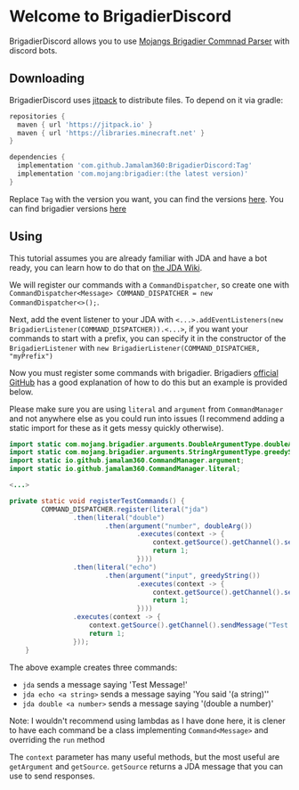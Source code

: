 # Welcome to BrigadierDiscord

BrigadierDiscord allows you to use [Mojangs Brigadier Commnad Parser](https://github.com/Mojang/brigadier) with discord bots.

## Downloading

BrigadierDiscord uses [jitpack](jitpack.io) to distribute files. To depend on it via gradle:

```gradle
repositories {
  maven { url 'https://jitpack.io' }
  maven { url 'https://libraries.minecraft.net' }
}

dependencies {
  implementation 'com.github.Jamalam360:BrigadierDiscord:Tag'
  implementation 'com.mojang:brigadier:(the latest version)'
}
```

Replace `Tag` with the version you want, you can find the versions [here](https://jitpack.io/#Jamalam360/BrigadierDiscord). You can find brigadier versions [here](https://github.com/Mojang/brigadier)

## Using

This tutorial assumes you are already familiar with JDA and have a bot ready, you can learn how to do that on [the JDA Wiki](https://github.com/DV8FromTheWorld/JDA/wiki).

We will register our commands with a `CommandDispatcher`, so create one with `CommandDispatcher<Message> COMMAND_DISPATCHER = new CommandDispatcher<>();`.

Next, add the event listener to your JDA with `<...>.addEventListeners(new BrigadierListener(COMMAND_DISPATCHER)).<...>`, if you want your commands to start with a prefix, you can specify it in the constructor of the `BrigadierListener` with `new BrigadierListener(COMMAND_DISPATCHER, "myPrefix")`

Now you must register some commands with brigadier. Brigadiers [official GitHub](https://github.com/Mojang/brigadier) has a good explanation of how to do this but an example is provided below.

Please make sure you are using `literal` and `argument` from `CommandManager` and not anywhere else as you could run into issues (I recommend adding a static import for these as it gets messy quickly otherwise).

```java
import static com.mojang.brigadier.arguments.DoubleArgumentType.doubleArg;
import static com.mojang.brigadier.arguments.StringArgumentType.greedyString;
import static io.github.jamalam360.CommandManager.argument;
import static io.github.jamalam360.CommandManager.literal;

<...>

private static void registerTestCommands() {
        COMMAND_DISPATCHER.register(literal("jda")
                .then(literal("double")
                        .then(argument("number", doubleArg())
                                .executes(context -> {
                                    context.getSource().getChannel().sendMessage(String.valueOf(context.getArgument("number", Double.class) * 2)).queue();
                                    return 1;
                                })))
                .then(literal("echo")
                        .then(argument("input", greedyString())
                                .executes(context -> {
                                    context.getSource().getChannel().sendMessage("You said '" + context.getArgument("input", String.class) + "'").queue();
                                    return 1;
                                })))
                .executes(context -> {
                    context.getSource().getChannel().sendMessage("Test Message!").queue();
                    return 1;
                }));
    }
```

The above example creates three commands:

- `jda` sends a message saying 'Test Message!'
- `jda echo <a string>` sends a message saying 'You said '(a string)''
- `jda double <a number>` sends a message saying '(double a number)'
  
Note: I wouldn't recommend using lambdas as I have done here, it is clener to have each command be a class implementing `Command<Message>` and overriding the `run` method

The `context` parameter has many useful methods, but the most useful are `getArgument` and `getSource`. `getSource` returns a JDA message that you can use to send responses.

